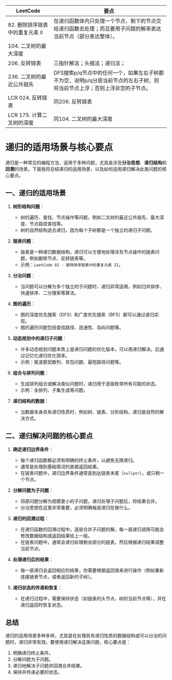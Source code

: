 |LeetCode|要点|
|-----------------------------|-----------------------------|
| 82. 删除排序链表中的重复元素 II |在递归函数体内只处理一个节点，剩下的节点交给递归函数去处理；而且要用子问题的解来表达当前节点（部分表达整体）。|
| 104. 二叉树的最大深度||
| 206. 反转链表 | 三指针解法；头插法；递归法；|
| 236. 二叉树的最近公共祖先 |DFS搜索p/q节点中的任何一个，如果左右子树都不为空，说明p/q分居当前节点的左右子树，则将当前节点上浮；否则上浮非空的子节点。|
|LCR 024. 反转链表|同206. 反转链表|
|LCR 175. 计算二叉树的深度|同104. 二叉树的最大深度|

# 递归的适用场景与核心要点

递归是一种常见的编程方法，适用于多种问题，尤其是涉及**分治思想**、**递归结构**和**回溯**的场景。下面我将总结递归的适用场景，以及如何适用递归解决此类问题的核心要点。

## 一、递归的适用场景

1. **树形结构问题**：
   - 树的遍历、查找、节点操作等问题，例如二叉树的最近公共祖先、最大深度、节点路径查找等。
   - 树的自然结构适合递归，因为每个子树都是一个独立的递归子问题。

2. **链表问题**：
   - 链表是一种递归数据结构，递归可以方便地处理涉及节点操作的链表问题，例如删除节点、反转链表等。
   - 示例：`LeetCode 82 - 删除排序链表中的重复元素 II`。

3. **分治问题**：
   - 当问题可以分解为多个独立的子问题时，递归非常适用，例如归并排序、快速排序、二分搜索等算法。

4. **图的遍历**：
   - 图的深度优先搜索（DFS）和广度优先搜索（BFS）都可以通过递归实现。
   - 图的遍历问题包括查找路径、连通性、岛屿问题等。

5. **动态规划中的递归子问题**：
   - 许多动态规划问题本质上是递归问题的优化版本，可以用递归解决，后通过记忆化递归优化效率。
   - 示例：斐波那契数列、背包问题、最短路径问题等。

6. **组合与排列问题**：
   - 生成排列组合或解决类似问题时，递归用于逐层枚举所有可能的状态。
   - 示例：全排列、子集生成等问题。

7. **递归结构的数据**：
   - 当数据本身具有递归性质时，例如树、链表、分形结构，递归是自然的解决方式。

## 二、递归解决问题的核心要点

1. **确定递归边界条件**：
   - 每个递归函数都必须有明确的终止条件，以避免无限递归。
   - 通常是处理到基础情况时直接返回结果。
   - 在链表问题中，递归边界条件通常是到达链表末尾（`nullptr`），或只剩一个节点。

2. **分解问题为子问题**：
   - 将原问题分解为规模更小的子问题，递归处理子问题后，将结果合并。
   - 分治思想在这里非常重要，必须明确每层递归在做什么。

3. **递归的回溯过程**：
   - 在递归函数的回溯过程中，逐层合并子问题的解。每一层递归调用可能会修改数据结构或返回结果给上一层。
   - 在链表问题中，通常会递归处理剩余部分的链表，然后根据递归结果调整当前节点。

4. **处理递归后的结果**：
   - 每一层递归会返回相应的结果，你需要根据返回值来进行操作（例如重新连接链表节点，或者返回新的子树）。

5. **递归状态的传递和恢复**：
   - 在递归过程中，需要保持状态（如链表的头节点，树的当前节点等），并在递归返回时恢复状态。

## 总结

递归的适用场景多种多样，尤其是在处理具有递归性质的数据结构或可以分治的问题时，递归非常有效。要使用递归解决这类问题，核心要点是：

1. 明确递归终止条件。
2. 分解问题为子问题。
3. 递归地解决子问题并回溯合并结果。
4. 保持并传递必要的状态。

